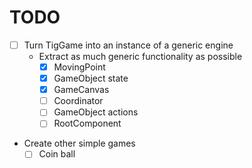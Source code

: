 # TODO

* [ ] Turn TigGame into an instance of a generic engine
  * Extract as much generic functionality as possible
    * [x] MovingPoint
    * [x] GameObject state
    * [x] GameCanvas
    * [ ] Coordinator
    * [ ] GameObject actions
    * [ ] RootComponent
* Create other simple games
  * [ ] Coin ball
